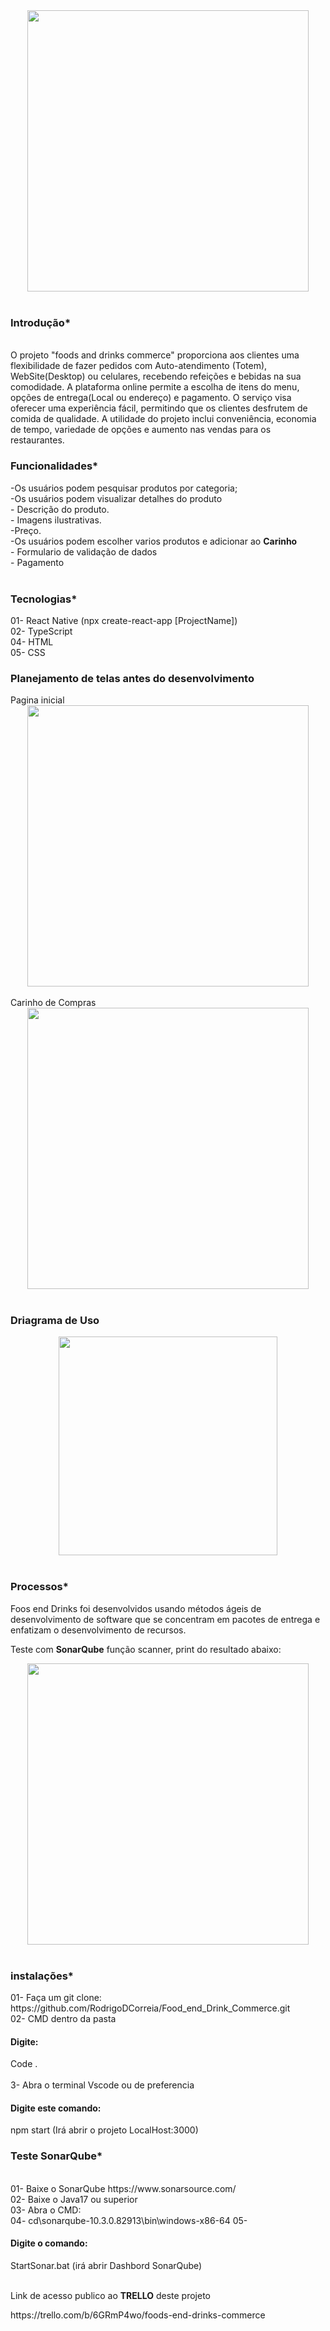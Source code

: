 <div align="center">
<img src="https://github.com/RodrigoDCorreia/Food_end_Drink_Commerce/assets/66848022/09fa6501-0dfa-41e1-9dd1-0616152e9859" width="450px" />
</div>
<br>
<h3>Introdução*</h3>
<br>
O projeto "foods and drinks commerce" proporciona aos clientes uma flexibilidade de fazer pedidos  com Auto-atendimento (Totem), WebSite(Desktop) ou celulares, recebendo refeições e bebidas na sua comodidade. A plataforma online permite a escolha de itens do menu, opções de entrega(Local ou endereço) e pagamento. O serviço visa oferecer uma experiência fácil, permitindo que os clientes desfrutem de comida de qualidade. A utilidade do projeto inclui conveniência, economia de tempo, variedade de opções e aumento nas vendas para os restaurantes.

<h3>Funcionalidades*</h3>
-Os usuários podem pesquisar produtos por categoria;<br>
-Os usuários podem visualizar detalhes do produto<br>
  - Descrição do produto.<br>
  - Imagens ilustrativas.<br>
  -Preço.<br>
-Os usuários podem escolher varios produtos e adicionar ao <strong>Carinho</strong><br>
- Formulario de validação de dados<br>
- Pagamento<br><br>
<h3>Tecnologias*</h3>

01- React Native (npx create-react-app [ProjectName])<br>
02- TypeScript<br>
04- HTML<br>
05- CSS

<h3>Planejamento de telas antes do desenvolvimento</h3>
Pagina inicial<br>
<div align="center">
<img src="https://github.com/RodrigoDCorreia/Food_end_Drink_Commerce/assets/66848022/e98ec42e-02e1-4c0f-9d4e-2731f70e9bd8" width="450px" />
</div><br>
Carinho de Compras<br>
<div align="center">
<img src="https://github.com/RodrigoDCorreia/Food_end_Drink_Commerce/assets/66848022/7c895650-9fb1-4345-8ea6-8aac655b435c" width="450px" />
</div><br>
<h3>Driagrama de Uso</h3>
<div align="center">
<img src="https://github.com/RodrigoDCorreia/Food_end_Drink_Commerce/assets/66848022/fae1bd71-54f6-4223-aed1-fa40973be6d3" width="350px" />
</div><br>
<h3>Processos*</h3>
<p>Foos end Drinks foi desenvolvidos usando métodos ágeis de desenvolvimento de software que se concentram em pacotes de entrega e enfatizam o desenvolvimento de recursos.</p>
<p>Teste com <strong>SonarQube</strong> função scanner, print do resultado abaixo:</p>
<div align="center">
<img src="https://github.com/RodrigoDCorreia/Food_end_Drink_Commerce/assets/66848022/90d11a89-e0e8-4df2-a145-ec93a4e82364" width="450px" />
</div><br>

<h3>instalações*</h3>
01- Faça um git clone: https://github.com/RodrigoDCorreia/Food_end_Drink_Commerce.git<br>
02- CMD dentro da pasta<br>
<h4>Digite:</h4>Code . <br><br>
3- Abra o terminal Vscode ou de preferencia
<h4>Digite este comando:</h4>
npm start (Irá abrir o projeto LocalHost:3000)<br>

<h3>Teste SonarQube*</h3><br>
01- Baixe o SonarQube <a>https://www.sonarsource.com/</a><br>
02- Baixe o Java17 ou superior<br>
03- Abra o CMD: <br>
04- cd\sonarqube-10.3.0.82913\bin\windows-x86-64
05- <h4>Digite o comando: </h4>
StartSonar.bat (irá abrir Dashbord SonarQube)<br>
<br>
<p>Link de acesso publico ao <strong>TRELLO</strong> deste projeto </p>
https://trello.com/b/6GRmP4wo/foods-end-drinks-commerce
